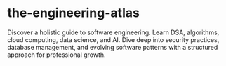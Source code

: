 # the-engineering-atlas

Discover a holistic guide to software engineering. Learn DSA, algorithms, cloud computing, data science, and AI. Dive deep into security practices, database management, and evolving software patterns with a structured approach for professional growth.

